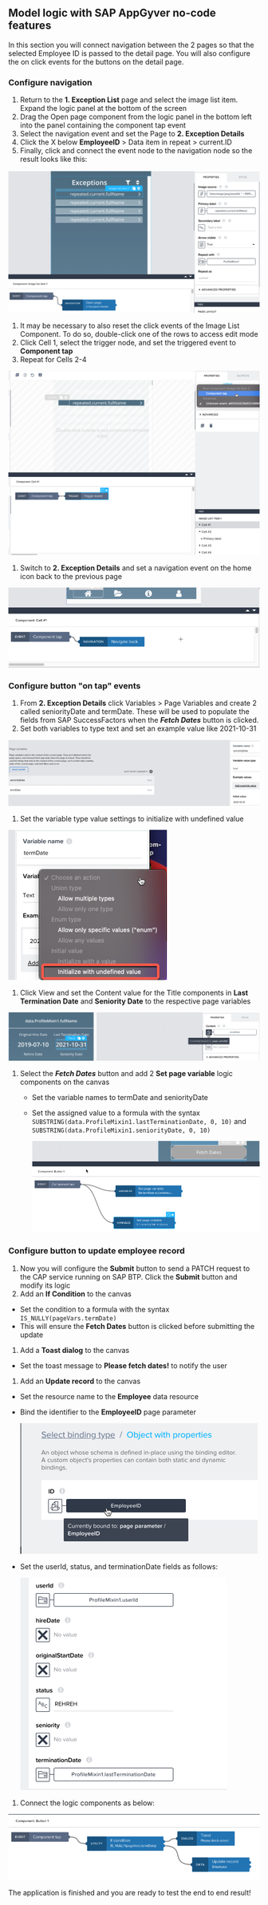 ## Model logic with SAP AppGyver no-code features

In this section you will connect navigation between the 2 pages so that the selected Employee ID is passed to the detail page. You will also configure the on click events for the buttons on the detail page.

### Configure navigation

1. Return to the **1. Exception List** page and select the image list item. Expand the logic panel at the bottom of the screen
1. Drag the Open page component from the logic panel in the bottom left into the panel containing the component tap event
1. Select the navigation event and set the Page to **2. Exception Details**
1. Click the X below **EmployeeID** > Data item in repeat > current.ID
1. Finally, click and connect the event node to the navigation node so the result looks like this:

  ![Exception List Logic](./images/1ExceptionListLogic.png)

1. It may be necessary to also reset the click events of the Image List Component. To do so, double-click one of the rows to access edit mode
1. Click Cell 1, select the trigger node, and set the triggered event to **Component tap**
1. Repeat for Cells 2-4

  ![Fix image list](./images/2ResetClickEvent.png)

1. Switch to **2. Exception Details** and set a navigation event on the home icon back to the previous page

  ![Nav back](./images/3NavigateBack.png)

### Configure button "on tap" events

1. From **2. Exception Details** click Variables > Page Variables and create 2 called seniorityDate and termDate. These will be used to populate the fields from SAP SuccessFactors when the ***Fetch Dates*** button is clicked.
1. Set both variables to type text and set an example value like 2021-10-31

  ![Page variables](./images/4PageVariables.png)

1. Set the variable type value settings to initialize with undefined value

  ![Initialize undefined](./images/42undefinedvalue.png)

1. Click View and set the Content value for the Title components in **Last Termination Date** and **Seniority Date** to the respective page variables

  ![Configure title components](./images/5TextToVars.png)

1. Select the ***Fetch Dates*** button and add 2 **Set page variable** logic components on the canvas
    - Set the variable names to termDate and seniorityDate
    - Set the assigned value to a formula with the syntax ```SUBSTRING(data.ProfileMixin1.lastTerminationDate, 0, 10)``` and ```SUBSTRING(data.ProfileMixin1.seniorityDate, 0, 10)```

      ![Page variables on click](./images/6SetVariablesOnClick.png)

### Configure button to update employee record

1. Now you will configure the **Submit** button to send a PATCH request to the CAP service running on SAP BTP. Click the **Submit** button and modify its logic
1. Add an **If Condition** to the canvas
  - Set the condition to a formula with the syntax ```IS_NULLY(pageVars.termDate)```
  - This will ensure the **Fetch Dates** button is clicked before submitting the update
1. Add a **Toast dialog** to the canvas
  - Set the toast message to **Please fetch dates!** to notify the user
1. Add an **Update record** to the canvas
  - Set the resource name to the **Employee** data resource
  - Bind the identifier to the **EmployeeID** page parameter

    ![Bind to page parameter](./images/7updateidentifier.png)

  - Set the userId, status, and terminationDate fields as follows:

    ![Request Body](./images/8requestbody.png)

1. Connect the logic components as below:

  ![Update logic](./images/9updatesummary.png)

The application is finished and you are ready to test the end to end result!
